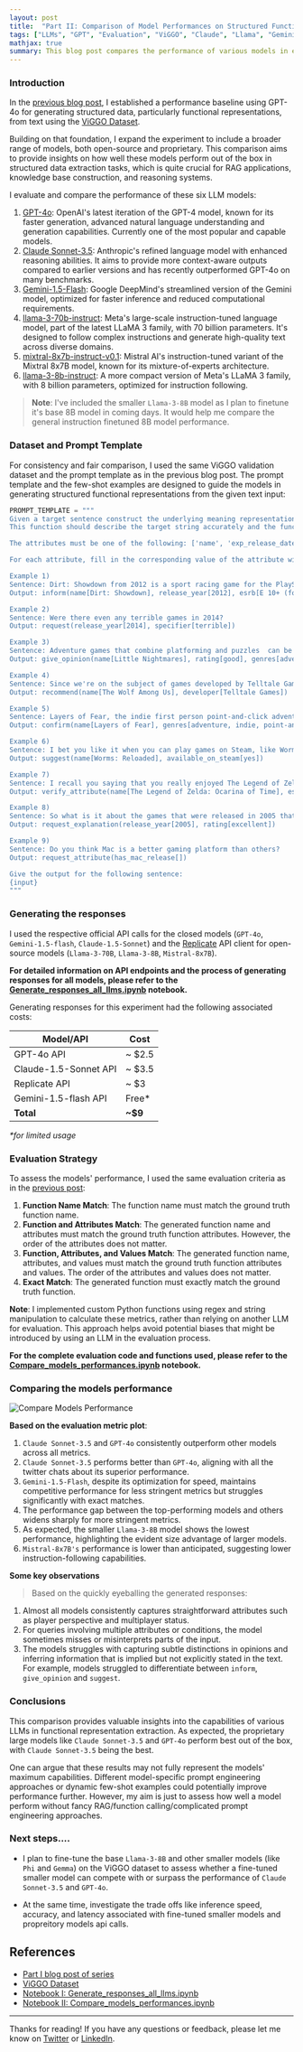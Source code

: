 ```yaml
---
layout: post
title:  "Part II: Comparison of Model Performances on Structured Functional Representation Extraction"
tags: ["LLMs", "GPT", "Evaluation", "ViGGO", "Claude", "Llama", "Gemini", "Mistral"]
mathjax: true
summary: This blog post compares the performance of various models in extracting structured functional representations from text.
---
```


### Introduction

In the [previous blog post](https://aayushgarg.dev/2024-07-01-baseline-gpt4o-structured-data/), I established a performance baseline using GPT-4o for generating structured data, particularly functional representations, from text using the [ViGGO Dataset](https://huggingface.co/datasets/GEM/viggo).

Building on that foundation, I expand the experiment to include a broader range of models, both open-source and proprietary. This comparison aims to provide insights on how well these models perform out of the box in structured data extraction tasks, which is quite crucial for RAG applications, knowledge base construction, and reasoning systems.

I evaluate and compare the performance of these six LLM models:

1. [GPT-4o](https://openai.com/index/hello-gpt-4o/): OpenAI's latest iteration of the GPT-4 model, known for its faster generation, advanced natural language understanding and generation capabilities. Currently one of the most popular and capable models.
2. [Claude Sonnet-3.5](https://www.anthropic.com/news/claude-3-5-sonnet): Anthropic's refined language model with enhanced reasoning abilities. It aims to provide more context-aware outputs compared to earlier versions and has recently outperformed GPT-4o on many benchmarks.
3. [Gemini-1.5-Flash](https://deepmind.google/technologies/gemini/flash/): Google DeepMind's streamlined version of the Gemini model, optimized for faster inference and reduced computational requirements.
4. [llama-3-70b-instruct](https://replicate.com/meta/meta-llama-3-70b-instruct): Meta's large-scale instruction-tuned language model, part of the latest LLaMA 3 family, with 70 billion parameters. It's designed to follow complex instructions and generate high-quality text across diverse domains.
5. [mixtral-8x7b-instruct-v0.1](https://replicate.com/mistralai/mixtral-8x7b-instruct-v0.1): Mistral AI's instruction-tuned variant of the Mixtral 8x7B model, known for its mixture-of-experts architecture.
6. [llama-3-8b-instruct](https://replicate.com/meta/meta-llama-3-8b-instruct): A more compact version of Meta's LLaMA 3 family, with 8 billion parameters, optimized for instruction following.

> **Note**: I've included the smaller `Llama-3-8B` model as I plan to finetune it's base 8B model in coming days. It would help me compare the general instruction finetuned 8B model performance.


### Dataset and Prompt Template

For consistency and fair comparison, I used the same ViGGO validation dataset and the prompt template as in the previous blog post. The prompt template and the few-shot examples are designed to guide the models in generating structured functional representations from the given text input:

```python
PROMPT_TEMPLATE = """
Given a target sentence construct the underlying meaning representation of the input sentence as a single function with attributes and attribute values. 
This function should describe the target string accurately and the function must be one of the following ['inform', 'request', 'give_opinion', 'confirm', 'verify_attribute', 'suggest', 'request_explanation', 'recommend', 'request_attribute'].

The attributes must be one of the following: ['name', 'exp_release_date', 'release_year', 'developer', 'esrb', 'rating', 'genres', 'player_perspective', 'has_multiplayer', 'platforms', 'available_on_steam', 'has_linux_release', 'has_mac_release', 'specifier']. The order your list the attributes within the function must follow the order listed above. For example the 'name' attribute must always come before the 'exp_release_date' attribute, and so forth.

For each attribute, fill in the corresponding value of the attribute within brackets. A couple of examples are below. Note: you are to output the string after "Output: ". Do not include "Output: " in your answer.

Example 1)
Sentence: Dirt: Showdown from 2012 is a sport racing game for the PlayStation, Xbox, PC rated E 10+ (for Everyone 10 and Older). It's not available on Steam, Linux, or Mac.
Output: inform(name[Dirt: Showdown], release_year[2012], esrb[E 10+ (for Everyone 10 and Older)], genres[driving/racing, sport], platforms[PlayStation, Xbox, PC], available_on_steam[no], has_linux_release[no], has_mac_release[no])

Example 2) 
Sentence: Were there even any terrible games in 2014?
Output: request(release_year[2014], specifier[terrible])

Example 3)
Sentence: Adventure games that combine platforming and puzzles  can be frustrating to play, but the side view perspective is perfect for them. That's why I enjoyed playing Little Nightmares.
Output: give_opinion(name[Little Nightmares], rating[good], genres[adventure, platformer, puzzle], player_perspective[side view])

Example 4)
Sentence: Since we're on the subject of games developed by Telltale Games, I'm wondering, have you played The Wolf Among Us?
Output: recommend(name[The Wolf Among Us], developer[Telltale Games])

Example 5) 
Sentence: Layers of Fear, the indie first person point-and-click adventure game?
Output: confirm(name[Layers of Fear], genres[adventure, indie, point-and-click], player_perspective[first person])	

Example 6) 
Sentence: I bet you like it when you can play games on Steam, like Worms: Reloaded, right?	
Output: suggest(name[Worms: Reloaded], available_on_steam[yes])

Example 7)
Sentence: I recall you saying that you really enjoyed The Legend of Zelda: Ocarina of Time. Are you typically a big fan of games on Nintendo rated E (for Everyone)?	
Output: verify_attribute(name[The Legend of Zelda: Ocarina of Time], esrb[E (for Everyone)], rating[excellent], platforms[Nintendo])

Example 8)
Sentence: So what is it about the games that were released in 2005 that you find so excellent?	
Output: request_explanation(release_year[2005], rating[excellent])

Example 9)
Sentence: Do you think Mac is a better gaming platform than others?
Output: request_attribute(has_mac_release[])

Give the output for the following sentence:
{input}
"""
```

### Generating the responses

I used the respective official API calls for the closed models (`GPT-4o`, `Gemini-1.5-flash`, `Claude-1.5-Sonnet`) and the [Replicate](https://replicate.com/) API client for open-source models (`Llama-3-70B`, `Llama-3-8B`, `Mistral-8x7B`).

**For detailed information on API endpoints and the process of generating responses for all models, please refer to the [Generate_responses_all_llms.ipynb](https://github.com/garg-aayush/llm-warehouse/blob/main/tutorials/Generate_responses_all_llms.ipynb) notebook.**

Generating responses for this experiment had the following associated costs:

| Model/API | Cost |
|-----------|------|
| GPT-4o API | ~ $2.5 |
| Claude-1.5-Sonnet API | ~ $3.5 |
| Replicate API | ~ $3 |
| Gemini-1.5-flash API | Free* |
| **Total** | **~$9** |

_*for limited usage_

### Evaluation Strategy

To assess the models' performance, I used the same evaluation criteria as in the [previous post](https://aayushgarg.dev/2024-07-03-baseline-gpt4o-structured-data/):

1. **Function Name Match**: The function name must match the ground truth function name.
2. **Function and Attributes Match**: The generated function name and attributes must match the ground truth function attributes. However, the order of the attributes does not matter.
3. **Function, Attributes, and Values Match**: The generated function name, attributes, and values must match the ground truth function attributes and values. The order of the attributes and values does not matter.
4. **Exact Match**: The generated function must exactly match the ground truth function.

**Note**: I implemented custom Python functions using regex and string manipulation to calculate these metrics, rather than relying on another LLM for evaluation. This approach helps avoid potential biases that might be introduced by using an LLM in the evaluation process.

**For the complete evaluation code and functions used, please refer to the [Compare_models_performances.ipynb](https://github.com/garg-aayush/llm-warehouse/blob/main/tutorials/Compare_model_performances.ipynb) notebook.**


### Comparing the models performance

![Compare Models Performance](/static/img/blog-2024-07-09/all_metrics_comparison.png)

**Based on the evaluation metric plot**:

1. `Claude Sonnet-3.5` and `GPT-4o` consistently outperform other models across all metrics.
2. `Claude Sonnet-3.5` performs better than `GPT-4o`, aligning with all the twitter chats about its superior performance.
3. `Gemini-1.5-Flash`, despite its optimization for speed, maintains competitive performance for less stringent metrics but struggles significantly with exact matches.
4. The performance gap between the top-performing models and others widens sharply for more stringent metrics.
5. As expected, the smaller `Llama-3-8B` model shows the lowest performance, highlighting the evident size advantage of larger models.
6. `Mistral-8x7B's` performance is lower than anticipated, suggesting lower instruction-following capabilities.

**Some key observations**

> Based on the quickly eyeballing the generated responses:

1. Almost all models consistently captures straightforward attributes such as player perspective and multiplayer status.
2. For queries involving multiple attributes or conditions, the model sometimes misses or misinterprets parts of the input.
3. The models struggles with capturing subtle distinctions in opinions and inferring information that is implied but not explicitly stated in the text. For example, models struggled to differentiate between `inform`, `give_opinion` and `suggest`.

### Conclusions

This comparison provides valuable insights into the capabilities of various LLMs in functional representation extraction. As expected, the proprietary large models like `Claude Sonnet-3.5` and `GPT-4o` perform best out of the box, with `Claude Sonnet-3.5` being the best.

One can argue that these results may not fully represent the models' maximum capabilities. Different model-specific prompt engineering approaches or dynamic few-shot examples could potentially improve performance further. However, my aim is just to assess how well a model perform without fancy RAG/function calling/complicated prompt engineering approaches.


### Next steps....

- I plan to fine-tune the base `Llama-3-8B`  and other smaller models (like `Phi` and `Gemma`) on the ViGGO dataset to assess whether a fine-tuned smaller model can compete with or surpass the performance of `Claude Sonnet-3.5` and `GPT-4o`. 

- At the same time, investigate the trade offs like inference speed, accuracy, and latency associated with fine-tuned smaller models and propreitory models api calls.

## References

- [Part I blog post of series](https://aayushgarg.dev/2024-07-03-baseline-gpt4o-structured-data/)
- [ViGGO Dataset](https://huggingface.co/datasets/GEM/viggo)
- [Notebook I: Generate_responses_all_llms.ipynb](https://github.com/garg-aayush/llm-warehouse/blob/main/tutorials/Generate_responses_all_llms.ipynb)
- [Notebook II: Compare_models_performances.ipynb](https://github.com/garg-aayush/llm-warehouse/blob/main/tutorials/Compare_model_performances.ipynb)

---
Thanks for reading! If you have any questions or feedback, please let me know on [Twitter](https://twitter.com/Aayush_ander) or [LinkedIn](https://www.linkedin.com/in/aayush-garg-8b26a734/).
